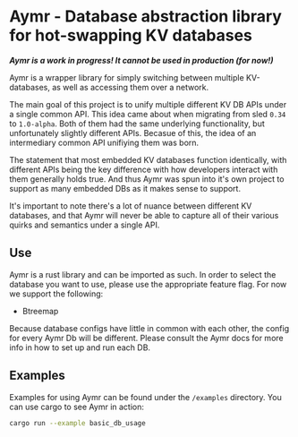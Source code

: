 # Aymr - Database abstraction library for hot-swapping KV databases

***Aymr is a work in progress! It cannot be used in production (for now!)***

Aymr is a wrapper library for simply switching between multiple KV-databases, as well as accessing them over a network.  

The main goal of this project is to unify multiple different KV DB APIs under a single common API. This idea came about when migrating from sled `0.34` to `1.0-alpha`. Both of them had the same underlying functionality, but unfortunately slightly different APIs. Becasue of this, the idea of an intermediary common API unifiying them was born.

The statement that most embedded KV databases function identically, with different APIs being the key difference with how developers interact with them generally holds true. And thus Aymr was spun into it's own project to support as many embedded DBs as it makes sense to support.

It's important to note there's a lot of nuance between different KV databases, and that Aymr will never be able to capture all of their various quirks and semantics under a single API.

## Use

Aymr is a rust library and can be imported as such. In order to select the database you want to use, please use the appropriate feature flag. For now we support the following:

- Btreemap

Because database configs have little in common with each other, the config for every Aymr Db will be different. Please consult the Aymr docs for more info in how to set up and run each DB.

## Examples

Examples for using Aymr can be found under the `/examples` directory. You can use cargo to see Aymr in action:   

```bash
cargo run --example basic_db_usage
```
